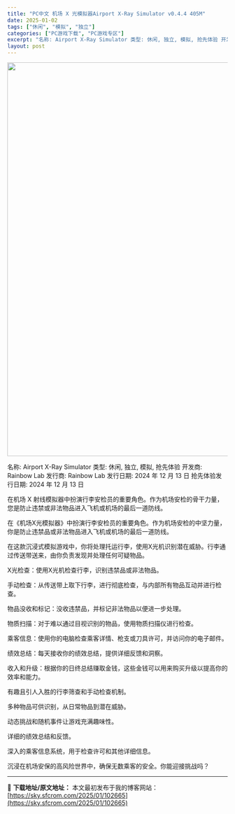 ```yaml
---
title: "PC中文 机场 X 光模拟器Airport X-Ray Simulator v0.4.4 405M"
date: 2025-01-02
tags: ["休闲", "模拟", "独立"]
categories: ["PC游戏下载", "PC游戏专区"]
excerpt: "名称: Airport X-Ray Simulator 类型: 休闲, 独立, 模拟, 抢先体验 开发商: Rainbow Lab 发行商: Rainbow Lab 发行日期: 2024 年 12 月 13 日 抢先体验发行日期: 2024 年 12 月 13 日 在机场 X 射线模拟器中扮演行李安&hellip;"
layout: post
---
```


<img class="aligncenter size-full wp-image-102666" src="https://sky.sfcrom.com/wp-content/uploads/2025/01/2025010202244388.webp" alt="" width="600" height="900" />

名称: Airport X-Ray Simulator
类型: 休闲, 独立, 模拟, 抢先体验
开发商: Rainbow Lab
发行商: Rainbow Lab
发行日期: 2024 年 12 月 13 日
抢先体验发行日期: 2024 年 12 月 13 日

在机场 X 射线模拟器中扮演行李安检员的重要角色。作为机场安检的骨干力量，您是防止违禁或非法物品进入飞机或机场的最后一道防线。

在《机场X光模拟器》中扮演行李安检员的重要角色。作为机场安检的中坚力量，你是防止违禁品或非法物品进入飞机或机场的最后一道防线。

在这款沉浸式模拟游戏中，你将处理托运行李，使用X光机识别潜在威胁。行李通过传送带送来，由你负责发现并处理任何可疑物品。

X光检查：使用X光机检查行李，识别违禁品或非法物品。

手动检查：从传送带上取下行李，进行彻底检查，与内部所有物品互动并进行检查。

物品没收和标记：没收违禁品，并标记非法物品以便进一步处理。

物质扫描：对于难以通过目视识别的物品，使用物质扫描仪进行检查。

乘客信息：使用你的电脑检查乘客详情、枪支或刀具许可，并访问你的电子邮件。

绩效总结：每天接收你的绩效总结，提供详细反馈和洞察。

收入和升级：根据你的日终总结赚取金钱，这些金钱可以用来购买升级以提高你的效率和能力。

有趣且引人入胜的行李筛查和手动检查机制。

多种物品可供识别，从日常物品到潜在威胁。

动态挑战和随机事件让游戏充满趣味性。

详细的绩效总结和反馈。

深入的乘客信息系统，用于检查许可和其他详细信息。

沉浸在机场安保的高风险世界中，确保无数乘客的安全。你能迎接挑战吗？

---
📖 **下载地址/原文地址：** 本文最初发布于我的博客网站：[https://sky.sfcrom.com/2025/01/102665](https://sky.sfcrom.com/2025/01/102665)
